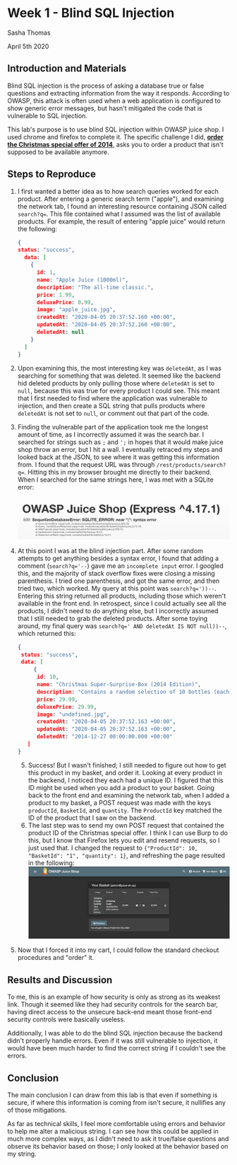 # Week 1 - Blind SQL Injection

Sasha Thomas

April 5th 2020

## Introduction and Materials

Blind SQL injection is the process of asking a database true or false questions and extracting information from the way it responds. According to OWASP, this attack is often used when a web application is configured to show generic error messages, but hasn't mitigated the code that is vulnerable to SQL injection. 

This lab's purpose is to use blind SQL injection within OWASP juice shop. I used chrome and firefox to complete it. The specific challenge I did, [**order the Christmas special offer of 2014**](https://bkimminich.gitbooks.io/pwning-owasp-juice-shop/content/part2/injection.html), asks you to order a product that isn't supposed to be available anymore. 

## Steps to Reproduce

1. I first wanted a better idea as to how search queries worked for each product. After entering a generic search term ("apple"), and examining the network tab, I found an interesting resource containing JSON called `search?q=`. This file contained what I assumed was the list of available products.  For example, the result of entering "apple juice" would return the following:

   ```json
   {
   status: "success",
     data: [
       {
         id: 1,
         name: "Apple Juice (1000ml)",
         description: "The all-time classic.",
         price: 1.99,
         deluxePrice: 0.99,
         image: "apple_juice.jpg",
         createdAt: "2020-04-05 20:37:52.160 +00:00",
         updatedAt: "2020-04-05 20:37:52.160 +00:00",
         deletedAt: null
       }
     ]
   }
   ```

2. Upon examining this, the most interesting key was `deletedAt`, as I was searching for something that was deleted. It seemed like the backend hid deleted products by only pulling those where `deletedAt` is set to `null`, because this was true for every product I could see. This meant that I first needed to find where the application was vulnerable to injection, and then create a SQL string that pulls products where `deletedAt` is not set to `null`, or comment out that part of the code. 

3. Finding the vulnerable part of the application took me the longest amount of time, as I incorrectly assumed it was the search bar. I searched for strings such as `;` and `';` in hopes that it would make juice shop throw an error, but I hit a wall. I eventually retraced my steps and looked back at the JSON, to see where it was getting this information from. I found that the request URL was through `/rest/products/search?q=`. Hitting this in my browser brought me directly to their backend. When I searched for the same strings here, I was met with a SQLite error:

   ![error1](error1.png)

4. At this point I was at the blind injection part. After some random attempts to get anything besides a syntax error, I found that adding a comment (`search?q='--`) gave me an `incomplete input` error. I googled this, and the majority of stack overflow fixes were closing a missing parenthesis. I tried one parenthesis, and got the same error, and then tried two, which worked. My query at this point was `search?q='))--`. Entering this string returned all products, including those which weren't available in the front end. In retrospect, since I could actually see all the products, I didn't need to do anything else, but I incorrectly assumed that I still needed to grab the deleted products. After some toying around, my final query was `search?q=' AND deletedAt IS NOT null))--`, which returned this:

   ```json
   {
   	status: "success",
   	data: [
   		{
         id: 10,
         name: "Christmas Super-Surprise-Box (2014 Edition)",
         description: "Contains a random selection of 10 bottles (each 500ml) of our tastiest juices and an extra fan shirt for an unbeatable price! (Seasonal special offer! Limited availability!)",
         price: 29.99,
         deluxePrice: 29.99,
         image: "undefined.jpg",
         createdAt: "2020-04-05 20:37:52.163 +00:00",
         updatedAt: "2020-04-05 20:37:52.163 +00:00",
         deletedAt: "2014-12-27 00:00:00.000 +00:00"
      ]
   }
   ```

   5. Success! But I wasn't finished; I still needed to figure out how to get this product in my basket, and order it. Looking at every product in the backend, I noticed they each had a unique ID. I figured that this ID might be used when you add a product to your basket. Going back to the front end and examining the network tab, when I added a product to my basket, a POST request was made with the keys `productId`, `BasketId`, and `quantity`. The `ProductId` key matched the ID of the product that I saw on the backend.
   6. The last step was to send my own POST request that contained the product ID of the Christmas special offer. I think I can use Burp to do this, but I know that Firefox lets you edit and resend requests, so I just used that. I changed the request to `{"ProductId": 10, "BasketId": "1", "quantity": 1}`, and refreshing the page resulted in the following:![success](success.png)

7. Now that I forced it into my cart, I could follow the standard checkout procedures and "order" it.



## Results and Discussion

To me, this is an example of how security is only as strong as its weakest link. Though it seemed like they had security controls for the search bar, having direct access to the unsecure back-end meant those front-end security controls were basically useless. 

Additionally, I was able to do the blind SQL injection because the backend didn't properly handle errors. Even if it was still vulnerable to injection, it would have been much harder to find the correct string if I couldn't see the errors. 



## Conclusion

The main conclusion I can draw from this lab is that even if something is secure, if where this information is coming from isn't secure, it nullifies any of those mitigations. 

As far as technical skills, I feel more comfortable using errors and behavior to help me alter a malicious string. I can see how this could be applied in much more complex ways, as I didn't need to ask it true/false questions and observe its behavior based on those; I only looked at the behavior based on my string. 

